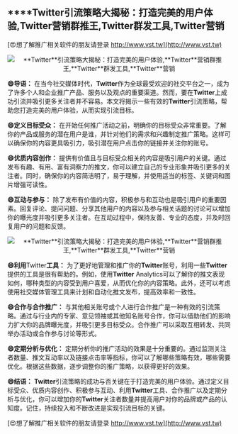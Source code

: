 ## ****Twitter**引流策略大揭秘：打造完美的用户体验,**Twitter**营销群推王,**Twitter**群发工具,**Twitter**营销**

[😍想了解推广相关软件的朋友请登录 http://www.vst.tw](http://www.vst.tw)

 <center><img src="https://vst.tw/MP4/tuiguang/png/6.png" alt="**Twitter**引流策略大揭秘：打造完美的用户体验,**Twitter**营销群推王,**Twitter**群发工具,**Twitter**营销"></center>

**😄导语：**
在当今社交媒体时代，**Twitter**作为全球最受欢迎的社交平台之一，成为了许多个人和企业推广产品、服务以及观点的重要渠道。然而，要在**Twitter**上成功引流并吸引更多关注者并不容易。本文将揭示一些有效的**Twitter**引流策略，帮助您打造完美的用户体验，从而实现引流目标。

**😄定义目标受众：**
在开始任何推广活动之前，明确你的目标受众非常重要。了解你的产品或服务的潜在用户是谁，并针对他们的需求和兴趣制定推广策略。这样可以确保你的内容更具吸引力，吸引潜在用户点击你的链接并关注你的账号。

**😄优质内容创作：**
提供有价值且与目标受众相关的内容是吸引用户的关键。通过发布有趣、有用、富有洞察力的推文，你可以建立自己的专业形象并吸引更多的关注者。同时，确保你的内容简洁明了，易于理解，并使用适当的标签、关键词和图片增强可读性。

**😄互动与参与：**
除了发布有价值的内容，积极参与和互动也是吸引用户的重要因素。回复评论、提问问题、分享其他用户的内容以及参与相关话题的讨论可以增加你的曝光度并吸引更多关注者。在互动过程中，保持友善、专业的态度，并及时回复用户的问题和反馈。

 <center><img src="https://vst.tw/MP4/tuiguang/png/4.png" alt="**Twitter**引流策略大揭秘：打造完美的用户体验,**Twitter**营销群推王,**Twitter**群发工具,**Twitter**营销"></center>

**😄利用**Twitter**工具：**
为了更好地管理和推广你的**Twitter**账号，利用一些**Twitter**提供的工具是很有帮助的。例如，使用**Twitter** Analytics可以了解你的推文表现如何，哪种类型的内容受到用户喜爱，从而优化你的内容策略。此外，还可以考虑使用社交媒体管理工具来计划和自动化推文发布，提高效率和一致性。

**😄合作与合作推广：**
与其他相关账号或个人进行合作推广是一种有效的引流策略。通过与行业内的专家、意见领袖或其他知名账号合作，你可以借助他们的影响力扩大你的品牌曝光度，并吸引更多目标受众。合作推广可以采取互相转发、共同举办活动或合作参与讨论等形式。

**😄定期分析与优化：**
定期分析你的推广活动的效果是十分重要的。通过监测关注者数量、推文互动率以及链接点击率等指标，你可以了解哪些策略有效，哪些需要优化。根据这些数据，逐步调整你的推广策略，以获得更好的效果。

**😄结语：**
**Twitter**引流策略的成功与否关键在于打造完美的用户体验。通过定义目标受众、优质内容创作、积极参与互动、利用**Twitter**工具、合作推广以及定期分析与优化，你可以增加你的**Twitter**关注者数量并提高用户对你的品牌或产品的认知度。记住，持续投入和不断改进是实现引流目标的关键。

[😍想了解推广相关软件的朋友请登录 http://www.vst.tw](http://www.vst.tw)



